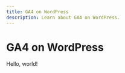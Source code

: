 ```yaml
---
title: GA4 on WordPress
description: Learn about GA4 on WordPress.
---
```


# GA4 on WordPress

Hello, world!

